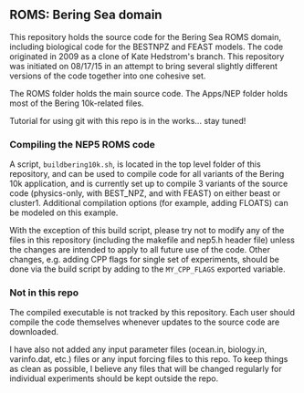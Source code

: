 ## ROMS: Bering Sea domain

This repository holds the source code for the Bering Sea ROMS domain, including biological code for the BESTNPZ and FEAST models.  The code originated in 2009 as a clone of Kate Hedstrom's branch.  This repository was initiated on 08/17/15 in an attempt to bring several slightly different versions of the code together into one cohesive set.

The ROMS folder holds the main source code.  The Apps/NEP folder holds most of the Bering 10k-related files.

Tutorial for using git with this repo is in the works... stay tuned!

### Compiling the NEP5 ROMS code

A script, `buildbering10k.sh`, is located in the top level folder of this repository, and can be used to compile code for all variants of the Bering 10k application, and is currently set up to compile 3 variants of the source code (physics-only, with BEST_NPZ, and with FEAST) on either beast or cluster1.  Additional compilation options (for example, adding FLOATS) can be modeled on this example.

With the exception of this build script, please try not to modify any of the files in this repository (including the makefile and nep5.h header file) unless the changes are intended to apply to all future use of the code.  Other changes, e.g. adding CPP flags for single set of experiments, should be done via the build script by adding to the `MY_CPP_FLAGS` exported variable. 


### Not in this repo

The compiled executable is not tracked by this repository.  Each user should compile the code themselves whenever updates to the source code are downloaded.

I have also not added any input parameter files (ocean.in, biology.in, varinfo.dat, etc.) files or any input forcing files to this repo.  To keep things as clean as possible, I believe any files that will be changed regularly for individual experiments should be kept outside the repo.  

